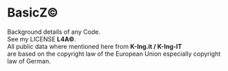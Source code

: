# BasicZ© <br>
Background details of any Code.<br>
See my LICENSE **L4A©**.<br>
All public data where mentioned here from **K-Ing.it / K-Ing-IT**<br>
are based on the copyright law of the European Union especially copyright law of German.
